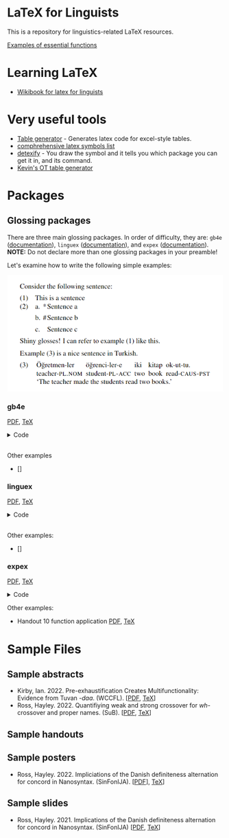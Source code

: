 # LaTeX for Linguists

This is a repository for linguistics-related LaTeX resources.

[Examples of essential functions](/ExampleFiles/exampleFiles.md)

# Learning LaTeX

* [Wikibook for latex for linguists](https://en.wikibooks.org/wiki/LaTeX/Linguistics)

# Very useful tools

* [Table generator](https://www.tablesgenerator.com/) - Generates latex code for excel-style tables.
* [comphrehensive latex symbols list](http://tug.ctan.org/info/symbols/comprehensive/symbols-a4.pdf)
* [detexify](https://detexify.kirelabs.org/classify.html) - You draw the symbol and it tells you which package you can get it in, and its command.
* [Kevin's OT table generator](https://meluhha.com/tabular/)


# Packages


## Glossing packages

There are three main glossing packages.  In order of difficulty, they are: ```gb4e``` ([documentation](https://ctan.math.illinois.edu/macros/latex/contrib/gb4e/gb4e-doc.pdf)), ```linguex``` ([documentation](https://texdoc.org/serve/linguex-doc.pdf/0)), and ```expex``` ([documentation](https://ctan.mirrors.hoobly.com/macros/generic/expex/expex-doc.pdf)).  **NOTE:** Do not declare more than one glossing packages in your preamble!


Let's examine how to write the following simple examples:

![](/ExampleFiles/Images/glosses.png)




### gb4e

[PDF](/ExampleFiles/SinglePackageExamples/gb4e.pdf), [TeX](/ExampleFiles/SinglePackageExamples/gb4e.tex)

<details>
<summary>
Code
</summary>

```

\documentclass{article}

\usepackage{gb4e}

\begin{document}


Consider the following sentence

\begin{exe}
\ex\label{ex:first} This is a sentence
\ex
    \begin{xlist}
    \ex[*]{Sentence a}
    \ex[\#]{Sentence b}
    \ex[]{Sentence c}
    \end{xlist}

\end{exe}

Shiny glosses!  I can refer to example (\ref{ex:first}) like this. %Have to put \ref{} in parentheses

Example (\ref{ex:Turkish}) is a nice sentence in Turkish.


\begin{exe}
    \ex\label{ex:Turkish}
        \gll 
       Öğretmen-ler öğrenci-ler-e iki kitap ok-ut-tu.\\
       teacher-{\sc pl.nom} student-{\sc pl-acc} two book read-{\sc caus-pst}\\ %Do not forget line breaks!
        `The teacher made the students read two books..'
\end{exe}

\end{document}

```
</details>
<br>

Other examples
* []


### linguex

[PDF](/ExampleFiles/SinglePackageExamples/linguex.pdf), [TeX](/ExampleFiles/SinglePackageExamples/linguex.tex)

<details>
<summary> 
Code
</summary>

```
\documentclass{article}
\usepackage[utf8]{inputenc}

\usepackage{linguex}

\begin{document}

Consider the following sentence:

\ex.This is a sentence \label{ex:first}\\

\ex.\a.*Sentence a %Do not put space b/w judgment symobl and the first word! 
    \b.\#Sentence b
    \b. Sentence c
    
Shiny glosses!  I can refer to example \ref{ex:first} like this. %Do not put parentheses around \ref{}

Example \ref{ex:Turkish} is a nice sentence in Turkish.

\exg.Öğretmen-ler öğrenci-ler-e iki kitap ok-ut-tu. \label{ex:Turkish}\\
       teacher-{\sc pl.nom} student-{\sc pl-acc} two book read-{\sc caus-pst}\\ %Do not forget line breaks!
        `The teacher made the students read two books..'



\end{document}

```

</details>
<br>

Other examples:
* []

### expex

[PDF](/ExampleFiles/SinglePackageExamples/expexExamples.pdf), [TeX](/ExampleFiles/SinglePackageExamples/expexExamples.tex)
<details><summary> 
Code
</summary>

```
\documentclass{article}

\usepackage{parskip} %For paragraph formatting
\usepackage{expex} % Linguistic examples & glosses

\lingset{everygla={},aboveglftskip=-0.5ex,aboveexskip=1ex,belowexskip=-1ex,Everyex={\parskip=0pt}} % Expex gloss configuration to work with parskip (removes unnecessary whitespace).  Also unitalicizes top line of gloss


\begin{document}


Consider the following sentence:

% This uses expex formatting - see http://mirrors.ibiblio.org/CTAN/macros/generic/expex/expex-doc.pdf
\ex This is a sentence \label{ex:first}
\xe
\pex~ % Use the tilde for consecutive examples to get better spacing
\a \ljudge{*} Sentence a
\a \ljudge{\#} Sentence b
\a Sentence c
\xe

Shiny glosses! I can refer to example (\ref{ex:first}) like this. %Requires you to have put a \label there.


Example (\ref{ex:Turkish}) is a nice sentence in Turkish.

\ex \label{ex:Turkish}
\begingl
\gla Öğretmen-ler öğrenci-ler-e iki kitap ok-ut-tu. //
\glb teacher-{\sc pl.nom} student-{\sc pl-acc} two book read-{\sc caus-pst}//
\glft `The teacher made the students read two books.'//
\endgl
\xe

\end{document}
```

</details>

Other examples:
* Handout 10 function application [PDF](/ExampleFiles/Handout%2010-Function%20Application-FilledOut.tex), [TeX](/ExampleFiles/Handout%2010-Function%20Application-FilledOut.tex)






# Sample Files

## Sample abstracts

* Kirby, Ian. 2022. Pre-exhaustification Creates Multifunctionality: Evidence from Tuvan *-daa*. (WCCFL). [[PDF](/ExampleFiles/Kirby%20WCCFL%202022%20Abstract.pdf),  [TeX](/ExampleFiles/Kirby%20WCCFL%202022%20Abstract.tex)]
* Ross, Hayley. 2022. Quantifiying weak and strong crossover for *wh*-crossover and proper names. (SuB). [[PDF](/ExampleFiles/SuB_Abstract_Crossover.pdf), [TeX](/ExampleFiles/SuB_Abstract_Crossover.tex)]

## Sample handouts

## Sample posters

* Ross, Hayley. 2022. Impliciations of the Danish definiteness alternation for concord in Nanosyntax. (SinFonIJA). [[PDF](/ExampleFiles/SinFonIJAPosterNanosyntax.pdf)], [TeX](/ExampleFiles/SinfonIJAPosterNanosyntax.tex)]

## Sample slides

* Ross, Hayley. 2021. Implications of the Danish definiteness alternation for concord in Nanosyntax. (SinFonIJA) [[PDF](/ExampleFiles/SinFonIJALightningTalkImplicationsDanishNanosyntax.pdf), [TeX](/ExampleFiles/SinFonIJALightningTalkImplicationsDanishNanosyntax.tex)]